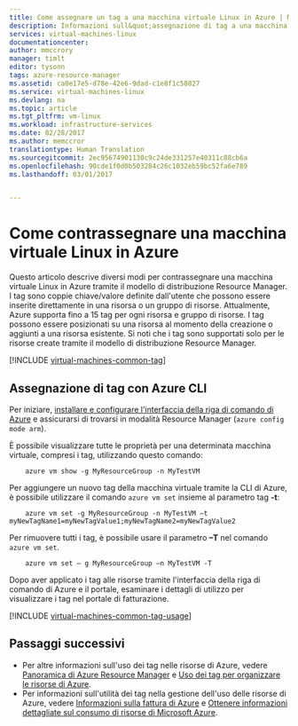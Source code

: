 ```yaml
---
title: Come assegnare un tag a una macchina virtuale Linux in Azure | Microsoft Docs
description: Informazioni sull&quot;assegnazione di tag a una macchina virtuale Linux creata in Azure con il modello di distribuzione di Resource Manager.
services: virtual-machines-linux
documentationcenter: 
author: mmccrory
manager: timlt
editor: tysonn
tags: azure-resource-manager
ms.assetid: ca0e17e5-d78e-42e6-9dad-c1e8f1c58027
ms.service: virtual-machines-linux
ms.devlang: na
ms.topic: article
ms.tgt_pltfrm: vm-linux
ms.workload: infrastructure-services
ms.date: 02/28/2017
ms.author: memccror
translationtype: Human Translation
ms.sourcegitcommit: 2ec95674901130c9c24de331257e40311c88cb6a
ms.openlocfilehash: 90cde1f0d0b503284c26c1032eb59bc52fa6e789
ms.lasthandoff: 03/01/2017


---
```

# <a name="how-to-tag-a-linux-virtual-machine-in-azure"></a>Come contrassegnare una macchina virtuale Linux in Azure
Questo articolo descrive diversi modi per contrassegnare una macchina virtuale Linux in Azure tramite il modello di distribuzione Resource Manager. I tag sono coppie chiave/valore definite dall'utente che possono essere inserite direttamente in una risorsa o un gruppo di risorse. Attualmente, Azure supporta fino a 15 tag per ogni risorsa e gruppo di risorse. I tag possono essere posizionati su una risorsa al momento della creazione o aggiunti a una risorsa esistente. Si noti che i tag sono supportati solo per le risorse create tramite il modello di distribuzione Resource Manager.

[!INCLUDE [virtual-machines-common-tag](../../includes/virtual-machines-common-tag.md)]

## <a name="tagging-with-azure-cli"></a>Assegnazione di tag con Azure CLI
Per iniziare, [installare e configurare l'interfaccia della riga di comando di Azure](../xplat-cli-azure-resource-manager.md) e assicurarsi di trovarsi in modalità Resource Manager (`azure config mode arm`).

È possibile visualizzare tutte le proprietà per una determinata macchina virtuale, compresi i tag, utilizzando questo comando:

        azure vm show -g MyResourceGroup -n MyTestVM

Per aggiungere un nuovo tag della macchina virtuale tramite la CLI di Azure, è possibile utilizzare il comando `azure vm set` insieme al parametro tag **-t**:

        azure vm set -g MyResourceGroup -n MyTestVM –t myNewTagName1=myNewTagValue1;myNewTagName2=myNewTagValue2

Per rimuovere tutti i tag, è possibile usare il parametro **–T** nel comando `azure vm set`.

        azure vm set – g MyResourceGroup –n MyTestVM -T


Dopo aver applicato i tag alle risorse tramite l'interfaccia della riga di comando di Azure e il portale, esaminare i dettagli di utilizzo per visualizzare i tag nel portale di fatturazione.

[!INCLUDE [virtual-machines-common-tag-usage](../../includes/virtual-machines-common-tag-usage.md)]

## <a name="next-steps"></a>Passaggi successivi
* Per altre informazioni sull'uso dei tag nelle risorse di Azure, vedere [Panoramica di Azure Resource Manager][Azure Resource Manager Overview] e [Uso dei tag per organizzare le risorse di Azure][Using Tags to organize your Azure Resources].
* Per informazioni sull'utilità dei tag nella gestione dell'uso delle risorse di Azure, vedere [Informazioni sulla fattura di Azure][Understanding your Azure Bill] e [Ottenere informazioni dettagliate sul consumo di risorse di Microsoft Azure][Gain insights into your Microsoft Azure resource consumption].

[Azure CLI environment]: ../azure-resource-manager/xplat-cli-azure-resource-manager.md
[Azure Resource Manager Overview]: ../azure-resource-manager/resource-group-overview.md
[Using Tags to organize your Azure Resources]: ../azure-resource-manager/resource-group-using-tags.md
[Understanding your Azure Bill]: ../billing/billing-understand-your-bill.md
[Gain insights into your Microsoft Azure resource consumption]: ../billing/billing-usage-rate-card-overview.md

